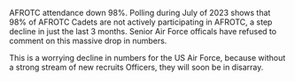 AFROTC attendance down 98%. Polling during July of 2023 shows that 98% of AFROTC Cadets are not actively participating in AFROTC, a step decline in just the last 3 months. Senior Air Force officals have refused to comment on this massive drop in numbers.

This is a worrying decline in numbers for the US Air Force, because without a strong stream of new recruits Officers, they will soon be in disarray.
